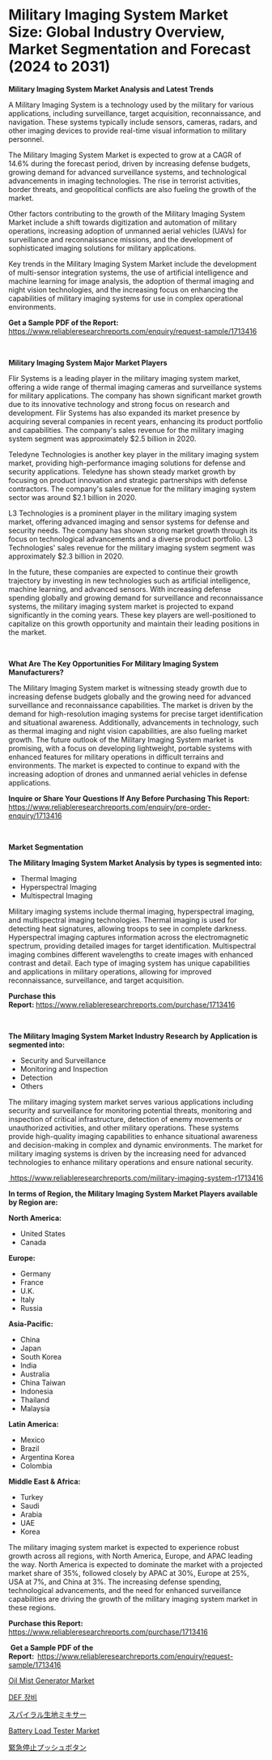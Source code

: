 <p><h1>Military Imaging System Market Size: Global Industry Overview, Market Segmentation and Forecast (2024 to 2031)</h1></p><p><strong>Military Imaging System Market Analysis and Latest Trends</strong></p>
<p><p>A Military Imaging System is a technology used by the military for various applications, including surveillance, target acquisition, reconnaissance, and navigation. These systems typically include sensors, cameras, radars, and other imaging devices to provide real-time visual information to military personnel.</p><p>The Military Imaging System Market is expected to grow at a CAGR of 14.6% during the forecast period, driven by increasing defense budgets, growing demand for advanced surveillance systems, and technological advancements in imaging technologies. The rise in terrorist activities, border threats, and geopolitical conflicts are also fueling the growth of the market.</p><p>Other factors contributing to the growth of the Military Imaging System Market include a shift towards digitization and automation of military operations, increasing adoption of unmanned aerial vehicles (UAVs) for surveillance and reconnaissance missions, and the development of sophisticated imaging solutions for military applications.</p><p>Key trends in the Military Imaging System Market include the development of multi-sensor integration systems, the use of artificial intelligence and machine learning for image analysis, the adoption of thermal imaging and night vision technologies, and the increasing focus on enhancing the capabilities of military imaging systems for use in complex operational environments.</p></p>
<p><strong>Get a Sample PDF of the Report:&nbsp;</strong> <a href="https://www.reliableresearchreports.com/enquiry/request-sample/1713416">https://www.reliableresearchreports.com/enquiry/request-sample/1713416</a></p>
<p>&nbsp;</p>
<p><strong>Military Imaging System Major Market Players</strong></p>
<p><p>Flir Systems is a leading player in the military imaging system market, offering a wide range of thermal imaging cameras and surveillance systems for military applications. The company has shown significant market growth due to its innovative technology and strong focus on research and development. Flir Systems has also expanded its market presence by acquiring several companies in recent years, enhancing its product portfolio and capabilities. The company's sales revenue for the military imaging system segment was approximately $2.5 billion in 2020.</p><p>Teledyne Technologies is another key player in the military imaging system market, providing high-performance imaging solutions for defense and security applications. Teledyne has shown steady market growth by focusing on product innovation and strategic partnerships with defense contractors. The company's sales revenue for the military imaging system sector was around $2.1 billion in 2020.</p><p>L3 Technologies is a prominent player in the military imaging system market, offering advanced imaging and sensor systems for defense and security needs. The company has shown strong market growth through its focus on technological advancements and a diverse product portfolio. L3 Technologies' sales revenue for the military imaging system segment was approximately $2.3 billion in 2020.</p><p>In the future, these companies are expected to continue their growth trajectory by investing in new technologies such as artificial intelligence, machine learning, and advanced sensors. With increasing defense spending globally and growing demand for surveillance and reconnaissance systems, the military imaging system market is projected to expand significantly in the coming years. These key players are well-positioned to capitalize on this growth opportunity and maintain their leading positions in the market.</p></p>
<p>&nbsp;</p>
<p><strong>What Are The Key Opportunities For Military Imaging System Manufacturers?</strong></p>
<p><p>The Military Imaging System market is witnessing steady growth due to increasing defense budgets globally and the growing need for advanced surveillance and reconnaissance capabilities. The market is driven by the demand for high-resolution imaging systems for precise target identification and situational awareness. Additionally, advancements in technology, such as thermal imaging and night vision capabilities, are also fueling market growth. The future outlook of the Military Imaging System market is promising, with a focus on developing lightweight, portable systems with enhanced features for military operations in difficult terrains and environments. The market is expected to continue to expand with the increasing adoption of drones and unmanned aerial vehicles in defense applications.</p></p>
<p><strong>Inquire or Share Your Questions If Any Before Purchasing This Report:</strong> <a href="https://www.reliableresearchreports.com/enquiry/pre-order-enquiry/1713416">https://www.reliableresearchreports.com/enquiry/pre-order-enquiry/1713416</a></p>
<p>&nbsp;</p>
<p><strong>Market Segmentation</strong></p>
<p><strong>The Military Imaging System Market Analysis by types is segmented into:</strong></p>
<p><ul><li>Thermal Imaging</li><li>Hyperspectral Imaging</li><li>Multispectral Imaging</li></ul></p>
<p><p>Military imaging systems include thermal imaging, hyperspectral imaging, and multispectral imaging technologies. Thermal imaging is used for detecting heat signatures, allowing troops to see in complete darkness. Hyperspectral imaging captures information across the electromagnetic spectrum, providing detailed images for target identification. Multispectral imaging combines different wavelengths to create images with enhanced contrast and detail. Each type of imaging system has unique capabilities and applications in military operations, allowing for improved reconnaissance, surveillance, and target acquisition.</p></p>
<p><strong>Purchase this Report:&nbsp;</strong><a href="https://www.reliableresearchreports.com/purchase/1713416">https://www.reliableresearchreports.com/purchase/1713416</a></p>
<p>&nbsp;</p>
<p><strong>The Military Imaging System Market Industry Research by Application is segmented into:</strong></p>
<p><ul><li>Security and Surveillance</li><li>Monitoring and Inspection</li><li>Detection</li><li>Others</li></ul></p>
<p><p>The military imaging system market serves various applications including security and surveillance for monitoring potential threats, monitoring and inspection of critical infrastructure, detection of enemy movements or unauthorized activities, and other military operations. These systems provide high-quality imaging capabilities to enhance situational awareness and decision-making in complex and dynamic environments. The market for military imaging systems is driven by the increasing need for advanced technologies to enhance military operations and ensure national security.</p></p>
<p><a href="https://www.reliableresearchreports.com/military-imaging-system-r1713416">&nbsp;https://www.reliableresearchreports.com/military-imaging-system-r1713416</a></p>
<p><strong>In terms of Region, the Military Imaging System Market Players available by Region are:</strong></p>
<p>
    <p> <strong> North America: </strong>
        <ul>
            <li>United States</li>
            <li>Canada</li>
        </ul>
        </p> 
    <p> <strong> Europe: </strong>
        <ul>
            <li>Germany</li>
            <li>France</li>
            <li>U.K.</li>
            <li>Italy</li>
            <li>Russia</li>
        </ul>
        </p> 
    <p> <strong> Asia-Pacific: </strong>
        <ul>
            <li>China</li>
            <li>Japan</li>
            <li>South Korea</li>
            <li>India</li>
            <li>Australia</li>
            <li>China Taiwan</li>
            <li>Indonesia</li>
            <li>Thailand</li>
            <li>Malaysia</li>
        </ul>
        </p> 
    <p> <strong> Latin America: </strong>
        <ul>
            <li>Mexico</li>
            <li>Brazil</li>
            <li>Argentina Korea</li>
            <li>Colombia</li>
        </ul>
        </p> 
    <p> <strong> Middle East & Africa: </strong>
        <ul>
            <li>Turkey</li>
            <li>Saudi</li>
            <li>Arabia</li>
            <li>UAE</li>
            <li>Korea</li>
        </ul>
    </p>
    </p>
<p><p>The military imaging system market is expected to experience robust growth across all regions, with North America, Europe, and APAC leading the way. North America is expected to dominate the market with a projected market share of 35%, followed closely by APAC at 30%, Europe at 25%, USA at 7%, and China at 3%. The increasing defense spending, technological advancements, and the need for enhanced surveillance capabilities are driving the growth of the military imaging system market in these regions.</p></p>
<p><strong>Purchase this Report: </strong><a href="https://www.reliableresearchreports.com/purchase/1713416">https://www.reliableresearchreports.com/purchase/1713416</a></p>
<p>&nbsp;<strong>Get a Sample PDF of the Report:&nbsp;&nbsp;</strong><a href="https://www.reliableresearchreports.com/enquiry/request-sample/1713416">https://www.reliableresearchreports.com/enquiry/request-sample/1713416</a></p>
<p><strong></strong></p>
<p><p><a href="https://github.com/zjyglelu/Market-Research-Report-List-2/blob/main/oil-mist-generator-market.md">Oil Mist Generator Market</a></p><p><a href="https://medium.com/@kimwiegand/%EC%9E%A5%EB%B9%84-%EC%8B%9C%EC%9E%A5-%EC%A1%B0%EC%82%AC-%EB%B3%B4%EA%B3%A0%EC%84%9C-2024%EB%85%84%EB%B6%80%ED%84%B0-2031%EB%85%84%EA%B9%8C%EC%A7%80%EC%9D%98-%EC%97%AD%EC%82%AC%EC%99%80-%EC%98%88%EC%B8%A1-135b3f82dbe9">DEF 장비</a></p><p><a href="https://github.com/marbadji/Market-Research-Report-List-1/blob/main/612665833902.md">スパイラル生地ミキサー</a></p><p><a href="https://github.com/mbisetmhermsr/Market-Research-Report-List-2/blob/main/battery-load-tester-market.md">Battery Load Tester Market</a></p><p><a href="https://medium.com/@chelsealowe1964/%E7%B7%8A%E6%80%A5%E5%81%9C%E6%AD%A2%E3%83%97%E3%83%83%E3%82%B7%E3%83%A5%E3%83%9C%E3%82%BF%E3%83%B3%E3%81%AE%E5%B8%82%E5%A0%B4%E8%A6%8F%E6%A8%A1%E3%81%AF-%E4%B8%96%E7%95%8C%E7%94%A3%E6%A5%AD%E3%81%AB%E3%81%8A%E3%81%91%E3%82%8B%E6%9C%80%E9%81%A9%E3%81%AA%E3%83%9E%E3%83%BC%E3%82%B1%E3%83%86%E3%82%A3%E3%83%B3%E3%82%B0%E3%83%81%E3%83%A3%E3%83%8D%E3%83%AB%E3%82%92%E6%98%8E%E3%82%89%E3%81%8B%E3%81%AB%E3%81%97%E3%81%BE%E3%81%99-9d083f8a4f50">緊急停止プッシュボタン</a></p></p>